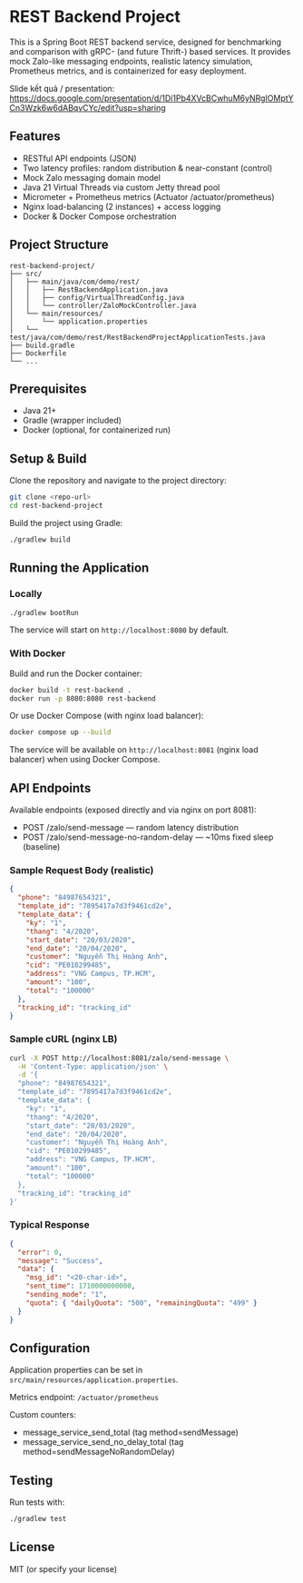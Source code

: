 # REST Backend Project

This is a Spring Boot REST backend service, designed for benchmarking and comparison with gRPC- (and future Thrift-) based services. It provides mock Zalo-like messaging endpoints, realistic latency simulation, Prometheus metrics, and is containerized for easy deployment.

Slide kết quả / presentation: https://docs.google.com/presentation/d/1Di1Pb4XVcBCwhuM6yNRgIOMptYCn3Wzk6w6dABqvCYc/edit?usp=sharing

## Features
- RESTful API endpoints (JSON)
- Two latency profiles: random distribution & near-constant (control)
- Mock Zalo messaging domain model
- Java 21 Virtual Threads via custom Jetty thread pool
- Micrometer + Prometheus metrics (Actuator /actuator/prometheus)
- Nginx load-balancing (2 instances) + access logging
- Docker & Docker Compose orchestration

## Project Structure
```
rest-backend-project/
├── src/
│   ├── main/java/com/demo/rest/
│   │   ├── RestBackendApplication.java
│   │   ├── config/VirtualThreadConfig.java
│   │   └── controller/ZaloMockController.java
│   └── main/resources/
│       └── application.properties
│   └── test/java/com/demo/rest/RestBackendProjectApplicationTests.java
├── build.gradle
├── Dockerfile
└── ...
```

## Prerequisites
- Java 21+
- Gradle (wrapper included)
- Docker (optional, for containerized run)

## Setup & Build

Clone the repository and navigate to the project directory:

```sh
git clone <repo-url>
cd rest-backend-project
```

Build the project using Gradle:

```sh
./gradlew build
```

## Running the Application

### Locally

```sh
./gradlew bootRun
```

The service will start on `http://localhost:8080` by default.

### With Docker

Build and run the Docker container:

```sh
docker build -t rest-backend .
docker run -p 8080:8080 rest-backend
```

Or use Docker Compose (with nginx load balancer):

```sh
docker compose up --build
```

The service will be available on `http://localhost:8081` (nginx load balancer) when using Docker Compose.

## API Endpoints

Available endpoints (exposed directly and via nginx on port 8081):

- POST /zalo/send-message — random latency distribution
- POST /zalo/send-message-no-random-delay — ~10ms fixed sleep (baseline)

### Sample Request Body (realistic)
```json
{
  "phone": "84987654321",
  "template_id": "7895417a7d3f9461cd2e",
  "template_data": {
    "ky": "1",
    "thang": "4/2020",
    "start_date": "20/03/2020",
    "end_date": "20/04/2020",
    "customer": "Nguyễn Thị Hoàng Anh",
    "cid": "PE010299485",
    "address": "VNG Campus, TP.HCM",
    "amount": "100",
    "total": "100000"
  },
  "tracking_id": "tracking_id"
}
```

### Sample cURL (nginx LB)
```sh
curl -X POST http://localhost:8081/zalo/send-message \
  -H 'Content-Type: application/json' \
  -d '{
  "phone": "84987654321",
  "template_id": "7895417a7d3f9461cd2e",
  "template_data": {
    "ky": "1",
    "thang": "4/2020",
    "start_date": "20/03/2020",
    "end_date": "20/04/2020",
    "customer": "Nguyễn Thị Hoàng Anh",
    "cid": "PE010299485",
    "address": "VNG Campus, TP.HCM",
    "amount": "100",
    "total": "100000"
  },
  "tracking_id": "tracking_id"
}'
```

### Typical Response
```json
{
  "error": 0,
  "message": "Success",
  "data": {
    "msg_id": "<20-char-id>",
    "sent_time": 1710000000000,
    "sending_mode": "1",
    "quota": { "dailyQuota": "500", "remainingQuota": "499" }
  }
}
```

## Configuration

Application properties can be set in `src/main/resources/application.properties`.

Metrics endpoint: `/actuator/prometheus`

Custom counters:
- message_service_send_total (tag method=sendMessage)
- message_service_send_no_delay_total (tag method=sendMessageNoRandomDelay)

## Testing

Run tests with:

```sh
./gradlew test
```

## License

MIT (or specify your license)
